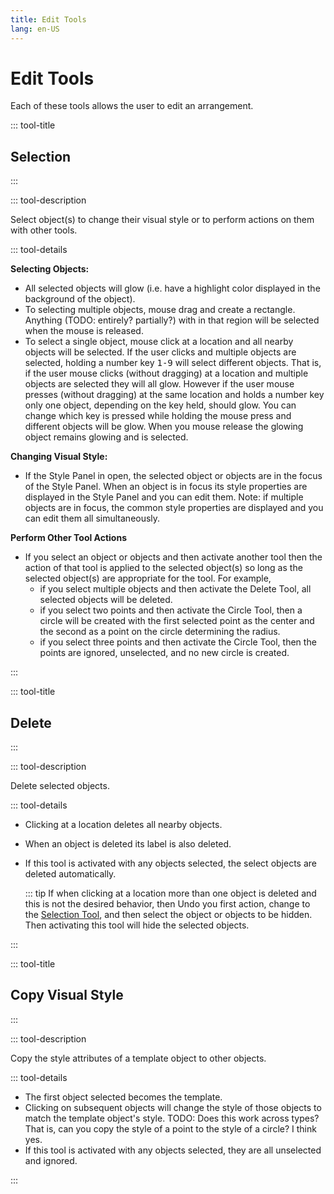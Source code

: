```yaml
---
title: Edit Tools
lang: en-US
---
```


# Edit Tools

Each of these tools allows the user to edit an arrangement.

::: tool-title

## Selection

:::

::: tool-description

Select object(s) to change their visual style or to perform actions on them with other tools.

::: tool-details

**Selecting Objects:**

- All selected objects will glow (i.e. have a highlight color displayed in the background of the object).
- To selecting multiple objects, mouse drag and create a rectangle. Anything (TODO: entirely? partially?) with in that region will be selected when the mouse is released.
- To select a single object, mouse click at a location and all nearby objects will be selected. If the user clicks and multiple objects are selected, holding a number key <kbd>1-9</kbd> will select different objects. That is, if the user mouse clicks (without dragging) at a location and multiple objects are selected they will all glow. However if the user mouse presses (without dragging) at the same location and holds a number key only one object, depending on the key held, should glow. You can change which key is pressed while holding the mouse press and different objects will be glow. When you mouse release the glowing object remains glowing and is selected.

**Changing Visual Style:**

- If the Style Panel in open, the selected object or objects are in the focus of the Style Panel. When an object is in focus its style properties are displayed in the Style Panel and you can edit them. Note: if multiple objects are in focus, the common style properties are displayed and you can edit them all simultaneously.

**Perform Other Tool Actions**

- If you select an object or objects and then activate another tool then the action of that tool is applied to the selected object(s) so long as the selected object(s) are appropriate for the tool. For example,
  - if you select multiple objects and then activate the Delete Tool, all selected objects will be deleted.
  - if you select two points and then activate the Circle Tool, then a circle will be created with the first selected point as the center and the second as a point on the circle determining the radius.
  - if you select three points and then activate the Circle Tool, then the points are ignored, unselected, and no new circle is created.

:::

::: tool-title

## Delete

:::

::: tool-description

Delete selected objects.

::: tool-details

- Clicking at a location deletes all nearby objects.
- When an object is deleted its label is also deleted.
- If this tool is activated with any objects selected, the select objects are deleted automatically.

  ::: tip
  If when clicking at a location more than one object is deleted and this is not the desired behavior, then Undo you first action, change to the [Selection Tool](edit.html#selection), and then select the object or objects to be hidden. Then activating this tool will hide the selected objects.

:::

::: tool-title

## Copy Visual Style

:::

::: tool-description

Copy the style attributes of a template object to other objects.

::: tool-details

- The first object selected becomes the template.
- Clicking on subsequent objects will change the style
  of those objects to match the template object's style. TODO: Does this work across types? That is, can you copy the style of a point to the style of a circle? I think yes.
- If this tool is activated with any objects selected, they are all unselected and ignored.

:::
